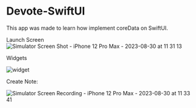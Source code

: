 # Devote-SwiftUI
This app was made to learn how implement coreData on SwiftUI. 

Launch Screen 
![Simulator Screen Shot - iPhone 12 Pro Max - 2023-08-30 at 11 31 13](https://github.com/adriancysvillegast/Devote-SwiftUI/assets/81894293/28d96b0b-e61b-4dfa-ada6-76dee0ac436e)

Widgets

![widget](https://github.com/adriancysvillegast/Devote-SwiftUI/assets/81894293/d1fb9135-851b-42b6-a564-b527ea80a8f7)

Create Note:

![Simulator Screen Recording - iPhone 12 Pro Max - 2023-08-30 at 11 33 41](https://github.com/adriancysvillegast/Devote-SwiftUI/assets/81894293/56d252c9-8379-4a13-9048-74ae1857b86c)
